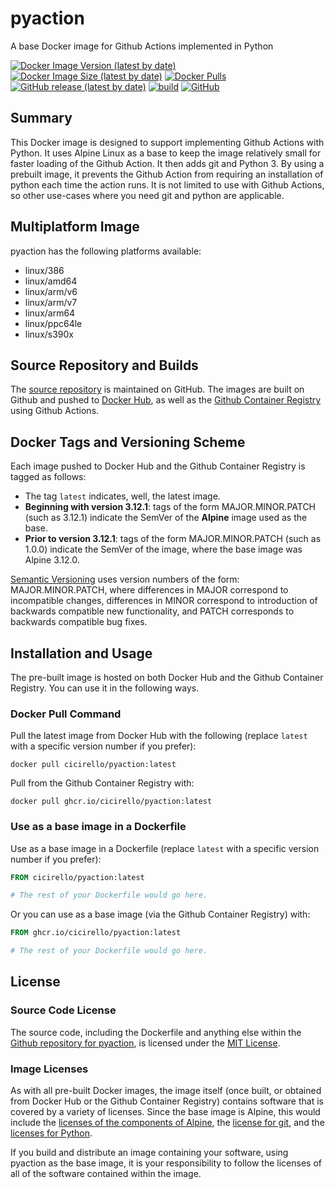 # pyaction
A base Docker image for Github Actions implemented in Python

[![Docker Image Version (latest by date)](https://img.shields.io/docker/v/cicirello/pyaction?label=Docker%20Hub&logo=docker)](https://hub.docker.com/r/cicirello/pyaction)
[![Docker Image Size (latest by date)](https://img.shields.io/docker/image-size/cicirello/pyaction?logo=docker)](https://hub.docker.com/r/cicirello/pyaction)
[![Docker Pulls](https://img.shields.io/docker/pulls/cicirello/pyaction?logo=docker)](https://hub.docker.com/r/cicirello/pyaction)
[![GitHub release (latest by date)](https://img.shields.io/github/v/release/cicirello/pyaction?logo=github)](https://github.com/cicirello/pyaction/releases)
[![build](https://github.com/cicirello/pyaction/workflows/build/badge.svg)](https://github.com/cicirello/pyaction/actions?query=workflow%3Abuild)
[![GitHub](https://img.shields.io/github/license/cicirello/pyaction)](https://github.com/cicirello/pyaction/blob/master/LICENSE)

## Summary

This Docker image is designed to support implementing Github Actions 
with Python. It uses Alpine Linux as a base to keep the image relatively
small for faster loading of the Github Action. It then adds git 
and Python 3. By using a prebuilt image, it prevents the Github Action
from requiring an installation of python each time the action runs. It
is not limited to use with Github Actions, so other use-cases where you
need git and python are applicable.

## Multiplatform Image

pyaction has the following platforms available:
* linux/386
* linux/amd64
* linux/arm/v6
* linux/arm/v7
* linux/arm64
* linux/ppc64le
* linux/s390x 

## Source Repository and Builds

The [source repository](https://github.com/cicirello/pyaction) is maintained on GitHub.  The images are built on Github and pushed to [Docker Hub](https://hub.docker.com/r/cicirello/pyaction), as well as the [Github Container Registry](https://github.com/cicirello?ecosystem=container&tab=packages) using Github Actions.

## Docker Tags and Versioning Scheme

Each image pushed to Docker Hub and the Github Container Registry is tagged as follows:
* The tag `latest` indicates, well, the latest image.
* __Beginning with version 3.12.1__: tags of the form MAJOR.MINOR.PATCH (such as 3.12.1) indicate the SemVer of the __Alpine__ image used as the base.
* __Prior to version 3.12.1__: tags of the form MAJOR.MINOR.PATCH (such as 1.0.0) indicate the SemVer of the image, where the base image was Alpine 3.12.0.

[Semantic Versioning](https://semver.org/) uses version numbers 
of the form: MAJOR.MINOR.PATCH, where differences in 
MAJOR correspond to incompatible changes, differences in MINOR 
correspond to introduction of backwards compatible new functionality, 
and PATCH corresponds to backwards compatible bug fixes.


## Installation and Usage

The pre-built image is hosted on both Docker Hub and the Github Container Registry. You can use it in the following ways.

### Docker Pull Command

Pull the latest image from Docker Hub with the following (replace `latest` with 
a specific version number if you prefer):

```
docker pull cicirello/pyaction:latest
```

Pull from the Github Container Registry with:

```
docker pull ghcr.io/cicirello/pyaction:latest
```


### Use as a base image in a Dockerfile

Use as a base image in a Dockerfile (replace `latest` with 
a specific version number if you prefer):

```Dockerfile
FROM cicirello/pyaction:latest

# The rest of your Dockerfile would go here.
```

Or you can use as a base image (via the Github Container Registry) with:

```Dockerfile
FROM ghcr.io/cicirello/pyaction:latest

# The rest of your Dockerfile would go here.
```


## License
### Source Code License
The source code, including the Dockerfile and anything
else within the [Github repository for pyaction](https://github.com/cicirello/pyaction), is licensed under the
[MIT License](https://github.com/cicirello/pyaction/blob/master/LICENSE).

### Image Licenses
As with all pre-built Docker images, the image itself (once built, or obtained from
Docker Hub or the Github Container Registry) contains software that is covered by a
variety of licenses. Since the base image is Alpine, this would include
the [licenses of the components of Alpine](https://pkgs.alpinelinux.org/),
the [license for git](https://git-scm.com/), 
and the [licenses for Python](https://docs.python.org/3/license.html).  

If you build and distribute an image containing your software, 
using pyaction as the base image, it
is your responsibility to follow the licenses of all of the
software contained within the image.  






